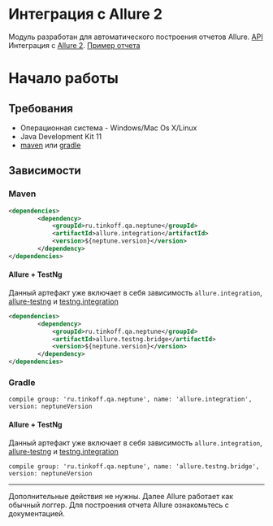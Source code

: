 # Интеграция с Allure 2

Модуль разработан для автоматического построения отчетов Allure. [API](https://tinkoffcreditsystems.github.io/neptune/allure.integration/) 
Интеграция с [Allure 2](https://docs.qameta.io/allure/). [Пример отчета](https://demo.qameta.io/allure/)

# Начало работы

## Требования
 
 - Операционная система - Windows/Mac Os X/Linux
 - Java Development Kit 11
 - [maven](https://maven.apache.org/) или [gradle](https://gradle.org/)
 
## Зависимости

### Maven

```xml
<dependencies>
        <dependency>
            <groupId>ru.tinkoff.qa.neptune</groupId>
            <artifactId>allure.integration</artifactId>
            <version>${neptune.version}</version>
        </dependency>
</dependencies>

``` 

#### Allure + TestNg

Данный артефакт уже включает в себя зависимость `allure.integration`, [allure-testng](https://docs.qameta.io/allure/#_testng) и [testng.integration](/doc/rus/testng/Main.md) 

```xml
<dependencies>
        <dependency>
            <groupId>ru.tinkoff.qa.neptune</groupId>
            <artifactId>allure.testng.bridge</artifactId>
            <version>${neptune.version}</version>
        </dependency>
</dependencies>

``` 


### Gradle

`compile group: 'ru.tinkoff.qa.neptune', name: 'allure.integration', version: neptuneVersion`

#### Allure + TestNg

Данный артефакт уже включает в себя зависимость `allure.integration`, [allure-testng](https://docs.qameta.io/allure/#_testng) и [testng.integration](/doc/rus/testng/Main.md) 

`compile group: 'ru.tinkoff.qa.neptune', name: 'allure.testng.bridge', version: neptuneVersion`

_______________________________________________________________________________________________________________________________________

Дополнительные действия не нужны. Далее Allure работает как обычный логгер. Для построения отчета Allure ознакомьтесь с документацией.

